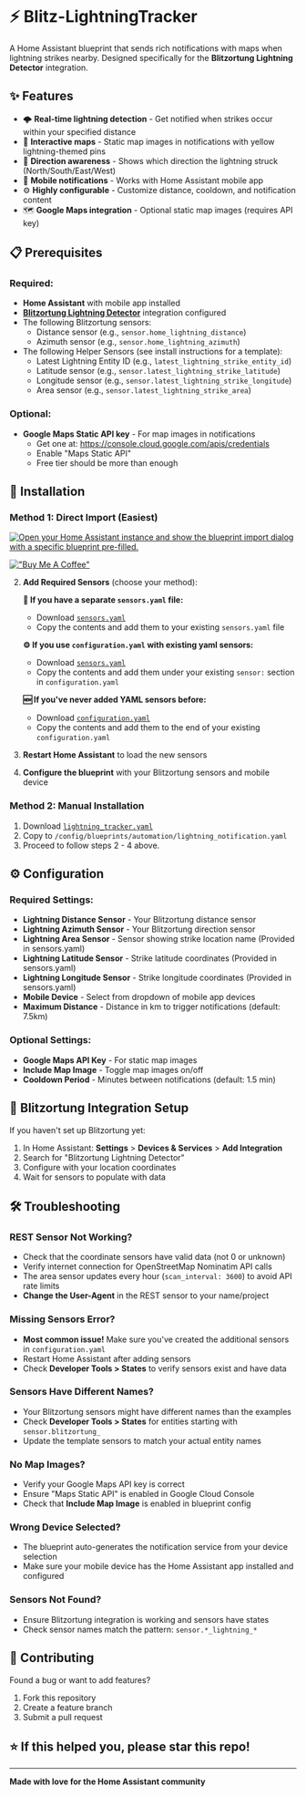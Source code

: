 # ⚡ Blitz-LightningTracker

A Home Assistant blueprint that sends rich notifications with maps when lightning strikes nearby. Designed specifically for the **Blitzortung Lightning Detector** integration.

## ✨ Features

- 🌩️ **Real-time lightning detection** - Get notified when strikes occur within your specified distance
- 📍 **Interactive maps** - Static map images in notifications with yellow lightning-themed pins
- 🧭 **Direction awareness** - Shows which direction the lightning struck (North/South/East/West)
- 📱 **Mobile notifications** - Works with Home Assistant mobile app
- ⚙️ **Highly configurable** - Customize distance, cooldown, and notification content
- 🗺️ **Google Maps integration** - Optional static map images (requires API key)

## 📋 Prerequisites

### Required:
- **Home Assistant** with mobile app installed
- [**Blitzortung Lightning Detector**](https://github.com/mrk-its/homeassistant-blitzortung) integration configured
- The following Blitzortung sensors:
  - Distance sensor (e.g., `sensor.home_lightning_distance`)
  - Azimuth sensor (e.g., `sensor.home_lightning_azimuth`)
- The following Helper Sensors (see install instructions for a template):
  - Latest Lightning Entity ID (e.g., `latest_lightning_strike_entity_id`)
  - Latitude sensor (e.g., `sensor.latest_lightning_strike_latitude`)
  - Longitude sensor (e.g., `sensor.latest_lightning_strike_longitude`)
  - Area sensor (e.g., `sensor.latest_lightning_strike_area`)

### Optional:
- **Google Maps Static API key** - For map images in notifications
  - Get one at: https://console.cloud.google.com/apis/credentials
  - Enable "Maps Static API"
  - Free tier should be more than enough

## 🚀 Installation

### Method 1: Direct Import (Easiest)
[![Open your Home Assistant instance and show the blueprint import dialog with a specific blueprint pre-filled.](https://my.home-assistant.io/badges/blueprint_import.svg)](https://my.home-assistant.io/redirect/blueprint_import/?blueprint_url=https%3A%2F%2Fgithub.com%2Fzacharyd3%2FBlitz-LightningTracker%2Fblob%2Fmain%2Flightning_tracker.yaml)

   
[!["Buy Me A Coffee"](https://www.buymeacoffee.com/assets/img/custom_images/orange_img.png)](https://buymeacoffee.com/zacharyd3)

2. **Add Required Sensors** (choose your method):

   **📁 If you have a separate `sensors.yaml` file:**
   - Download [`sensors.yaml`](sensors.yaml) 
   - Copy the contents and add them to your existing `sensors.yaml` file

   **⚙️ If you use `configuration.yaml` with existing yaml sensors:**
   - Download [`sensors.yaml`](sensors.yaml)
   - Copy the contents and add them under your existing `sensor:` section in `configuration.yaml`

   **🆕 If you've never added YAML sensors before:**
   - Download [`configuration.yaml`](configuration.yaml)
   - Copy the contents and add them to the end of your existing `configuration.yaml`

3. **Restart Home Assistant** to load the new sensors
4. **Configure the blueprint** with your Blitzortung sensors and mobile device

### Method 2: Manual Installation
1. Download [`lightning_tracker.yaml`](lightning_tracker.yaml)
2. Copy to `/config/blueprints/automation/lightning_notification.yaml`
3. Proceed to follow steps 2 - 4 above.

## ⚙️ Configuration

### Required Settings:
- **Lightning Distance Sensor** - Your Blitzortung distance sensor
- **Lightning Azimuth Sensor** - Your Blitzortung direction sensor
- **Lightning Area Sensor** - Sensor showing strike location name (Provided in sensors.yaml)
- **Lightning Latitude Sensor** - Strike latitude coordinates (Provided in sensors.yaml)
- **Lightning Longitude Sensor** - Strike longitude coordinates (Provided in sensors.yaml)
- **Mobile Device** - Select from dropdown of mobile app devices
- **Maximum Distance** - Distance in km to trigger notifications (default: 7.5km)

### Optional Settings:
- **Google Maps API Key** - For static map images
- **Include Map Image** - Toggle map images on/off
- **Cooldown Period** - Minutes between notifications (default: 1.5 min)

## 🔧 Blitzortung Integration Setup

If you haven't set up Blitzortung yet:

1. In Home Assistant: **Settings** > **Devices & Services** > **Add Integration**
2. Search for "Blitzortung Lightning Detector"
3. Configure with your location coordinates
4. Wait for sensors to populate with data

## 🛠️ Troubleshooting

### REST Sensor Not Working?
- Check that the coordinate sensors have valid data (not 0 or unknown)
- Verify internet connection for OpenStreetMap Nominatim API calls
- The area sensor updates every hour (`scan_interval: 3600`) to avoid API rate limits
- **Change the User-Agent** in the REST sensor to your name/project

### Missing Sensors Error?
- **Most common issue!** Make sure you've created the additional sensors in `configuration.yaml`
- Restart Home Assistant after adding sensors
- Check **Developer Tools > States** to verify sensors exist and have data

### Sensors Have Different Names?
- Your Blitzortung sensors might have different names than the examples
- Check **Developer Tools > States** for entities starting with `sensor.blitzortung_`
- Update the template sensors to match your actual entity names

### No Map Images?
- Verify your Google Maps API key is correct
- Ensure "Maps Static API" is enabled in Google Cloud Console
- Check that **Include Map Image** is enabled in blueprint config

### Wrong Device Selected?
- The blueprint auto-generates the notification service from your device selection
- Make sure your mobile device has the Home Assistant app installed and configured

### Sensors Not Found?
- Ensure Blitzortung integration is working and sensors have states
- Check sensor names match the pattern: `sensor.*_lightning_*`

## 🤝 Contributing

Found a bug or want to add features? 

1. Fork this repository
2. Create a feature branch
3. Submit a pull request

## ⭐ If this helped you, please star this repo!

---

**Made with love for the Home Assistant community**
